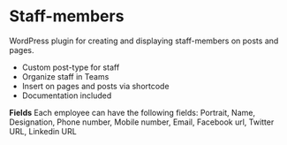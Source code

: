 Staff-members
=============

WordPress plugin for creating and displaying staff-members on posts and pages.

+ Custom post-type for staff
+ Organize staff in Teams
+ Insert on pages and posts via shortcode
+ Documentation included

**Fields**
Each employee can have the following fields: Portrait, Name, Designation, Phone number, Mobile number, Email, Facebook url, Twitter URL, Linkedin URL


